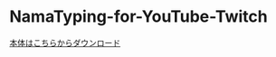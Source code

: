 # NamaTyping-for-YouTube-Twitch

<a href="https://github.com/Toshi7878/NamaTyping-for-YouTube-Twitch/raw/main/NamaTyping-for-YouTube-Twitch.zip">本体はこちらからダウンロード</a>
